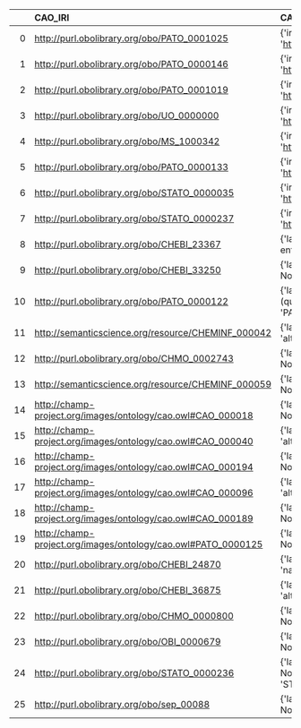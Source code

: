 |    | CAO_IRI                                                       | CAO_DESC                                                                                                     | MS_IRI                                       | MS_DESC                                                 |
|---:|:--------------------------------------------------------------|:-------------------------------------------------------------------------------------------------------------|:---------------------------------------------|:--------------------------------------------------------|
|  0 | http://purl.obolibrary.org/obo/PATO_0001025                   | {'iri': 'http://purl.obolibrary.org/obo/PATO_0001025'}                                                       | http://purl.obolibrary.org/obo/PATO_0001025  | {'iri': 'http://purl.obolibrary.org/obo/PATO_0001025'}  |
|  1 | http://purl.obolibrary.org/obo/PATO_0000146                   | {'iri': 'http://purl.obolibrary.org/obo/PATO_0000146'}                                                       | http://purl.obolibrary.org/obo/PATO_0000146  | {'iri': 'http://purl.obolibrary.org/obo/PATO_0000146'}  |
|  2 | http://purl.obolibrary.org/obo/PATO_0001019                   | {'iri': 'http://purl.obolibrary.org/obo/PATO_0001019'}                                                       | http://purl.obolibrary.org/obo/PATO_0001019  | {'iri': 'http://purl.obolibrary.org/obo/PATO_0001019'}  |
|  3 | http://purl.obolibrary.org/obo/UO_0000000                     | {'iri': 'http://purl.obolibrary.org/obo/UO_0000000'}                                                         | http://purl.obolibrary.org/obo/UO_0000000    | {'iri': 'http://purl.obolibrary.org/obo/UO_0000000'}    |
|  4 | http://purl.obolibrary.org/obo/MS_1000342                     | {'iri': 'http://purl.obolibrary.org/obo/MS_1000342'}                                                         | http://purl.obolibrary.org/obo/MS_1000342    | {'iri': 'http://purl.obolibrary.org/obo/MS_1000342'}    |
|  5 | http://purl.obolibrary.org/obo/PATO_0000133                   | {'iri': 'http://purl.obolibrary.org/obo/PATO_0000133'}                                                       | http://purl.obolibrary.org/obo/PATO_0000133  | {'iri': 'http://purl.obolibrary.org/obo/PATO_0000133'}  |
|  6 | http://purl.obolibrary.org/obo/STATO_0000035                  | {'iri': 'http://purl.obolibrary.org/obo/STATO_0000035'}                                                      | http://purl.obolibrary.org/obo/STATO_0000035 | {'iri': 'http://purl.obolibrary.org/obo/STATO_0000035'} |
|  7 | http://purl.obolibrary.org/obo/STATO_0000237                  | {'iri': 'http://purl.obolibrary.org/obo/STATO_0000237'}                                                      | http://purl.obolibrary.org/obo/STATO_0000237 | {'iri': 'http://purl.obolibrary.org/obo/STATO_0000237'} |
|  8 | http://purl.obolibrary.org/obo/CHEBI_23367                    | {'label': 'molecular entity', 'prefLabel': 'molecular entity', 'altLabel': None, 'name': 'CHEBI_23367'}      | http://purl.obolibrary.org/obo/MS_1000881    | {'label': 'molecular entity'}                           |
|  9 | http://purl.obolibrary.org/obo/CHEBI_33250                    | {'label': 'Atom', 'prefLabel': None, 'altLabel': None, 'name': 'CHEBI_33250'}                                | http://purl.obolibrary.org/obo/MS_1003034    | {'label': 'Atom'}                                       |
| 10 | http://purl.obolibrary.org/obo/PATO_0000122                   | {'label': 'length (quality)', 'prefLabel': 'length (quality)', 'altLabel': 'length', 'name': 'PATO_0000122'} | http://purl.obolibrary.org/obo/PEFF_0001006  | {'label': 'length'}                                     |
| 11 | http://semanticscience.org/resource/CHEMINF_000042            | {'label': 'Molecular formula', 'prefLabel': None, 'altLabel': None, 'name': 'CHEMINF_000042'}                | http://purl.obolibrary.org/obo/MS_1000866    | {'label': 'Molecular formula'}                          |
| 12 | http://purl.obolibrary.org/obo/CHMO_0002743                   | {'label': 'Matrix', 'prefLabel': None, 'altLabel': None, 'name': 'CHMO_0002743'}                             | http://purl.obolibrary.org/obo/MS_4000006    | {'label': 'Matrix'}                                     |
| 13 | http://semanticscience.org/resource/CHEMINF_000059            | {'label': 'InChIKey', 'prefLabel': None, 'altLabel': None, 'name': 'CHEMINF_000059'}                         | http://purl.obolibrary.org/obo/MS_1002894    | {'label': 'InChIKey'}                                   |
| 14 | http://champ-project.org/images/ontology/cao.owl#CAO_000018   | {'label': 'Matrix', 'prefLabel': None, 'altLabel': None, 'name': 'CAO_000018'}                               | http://purl.obolibrary.org/obo/MS_4000006    | {'label': 'Matrix'}                                     |
| 15 | http://champ-project.org/images/ontology/cao.owl#CAO_000040   | {'label': 'Sample name', 'prefLabel': None, 'altLabel': None, 'name': 'CAO_000040'}                          | http://purl.obolibrary.org/obo/MS_1000002    | {'label': 'Sample name'}                                |
| 16 | http://champ-project.org/images/ontology/cao.owl#CAO_000194   | {'label': 'Solution', 'prefLabel': None, 'altLabel': None, 'name': 'CAO_000194'}                             | http://purl.obolibrary.org/obo/MS_1000051    | {'label': 'Solution'}                                   |
| 17 | http://champ-project.org/images/ontology/cao.owl#CAO_000096   | {'label': 'Chromatogram', 'prefLabel': None, 'altLabel': None, 'name': 'CAO_000096'}                         | http://purl.obolibrary.org/obo/MS_1000625    | {'label': 'Chromatogram'}                               |
| 18 | http://champ-project.org/images/ontology/cao.owl#CAO_000189   | {'label': 'Sample', 'prefLabel': None, 'altLabel': None, 'name': 'CAO_000189'}                               | http://purl.obolibrary.org/obo/MS_1000457    | {'label': 'Sample'}                                     |
| 19 | http://champ-project.org/images/ontology/cao.owl#PATO_0000125 | {'label': 'Mass', 'prefLabel': None, 'altLabel': None, 'name': 'PATO_0000125'}                               | http://purl.obolibrary.org/obo/PATO_0000125  | {'altLabel': 'Mass'}                                    |
| 20 | http://purl.obolibrary.org/obo/CHEBI_24870                    | {'label': 'Ion', 'prefLabel': None, 'altLabel': None, 'name': 'CHEBI_24870'}                                 | http://purl.obolibrary.org/obo/MS_1002806    | {'label': 'Ion'}                                        |
| 21 | http://purl.obolibrary.org/obo/CHEBI_36875                    | {'label': 'Radical ion', 'prefLabel': None, 'altLabel': None, 'name': 'CHEBI_36875'}                         | http://purl.obolibrary.org/obo/MS_1000376    | {'label': 'Radical ion'}                                |
| 22 | http://purl.obolibrary.org/obo/CHMO_0000800                   | {'label': 'Spectrum', 'prefLabel': None, 'altLabel': None, 'name': 'CHMO_0000800'}                           | http://purl.obolibrary.org/obo/MS_1000442    | {'label': 'Spectrum'}                                   |
| 23 | http://purl.obolibrary.org/obo/OBI_0000679                    | {'label': 'Mean', 'prefLabel': None, 'altLabel': None, 'name': 'OBI_0000679'}                                | http://purl.obolibrary.org/obo/MS_1002962    | {'label': 'Mean'}                                       |
| 24 | http://purl.obolibrary.org/obo/STATO_0000236                  | {'label': 'Coefficient of variation', 'prefLabel': None, 'altLabel': None, 'name': 'STATO_0000236'}          | http://purl.obolibrary.org/obo/MS_1001883    | {'label': 'Coefficient of variation'}                   |
| 25 | http://purl.obolibrary.org/obo/sep_00088                      | {'label': 'Vendor', 'prefLabel': None, 'altLabel': None, 'name': 'sep_00088'}                                | http://purl.obolibrary.org/obo/MS_1000030    | {'label': 'Vendor'}                                     |
